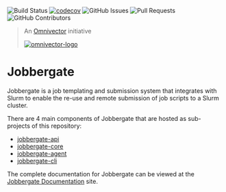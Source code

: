![Build Status](https://img.shields.io/github/actions/workflow/status/omnivector-solutions/jobbergate/test_on_push.yaml?branch=main&label=main-build&logo=github&style=plastic)
[![codecov](https://codecov.io/gh/omnivector-solutions/jobbergate/graph/badge.svg?token=Z0DGK5562T)](https://codecov.io/gh/omnivector-solutions/jobbergate)
![GitHub Issues](https://img.shields.io/github/issues/omnivector-solutions/jobbergate?label=issues&logo=github&style=plastic)
![Pull Requests](https://img.shields.io/github/issues-pr/omnivector-solutions/jobbergate?label=pull-requests&logo=github&style=plastic)
![GitHub Contributors](https://img.shields.io/github/contributors/omnivector-solutions/jobbergate?logo=github&style=plastic)

> An [Omnivector](https://www.omnivector.io/) initiative
>
> [![omnivector-logo](https://omnivector-public-assets.s3.us-west-2.amazonaws.com/branding/omnivector-logo-text-black-horz.png)](https://www.omnivector.io/)

# Jobbergate

Jobbergate is a job templating and submission system that integrates with Slurm to
enable the re-use and remote submission of job scripts to a Slurm cluster.

There are 4 main components of Jobbergate that are hosted as sub-projects of this
repository:

* [jobbergate-api](https://github.com/omnivector-solutions/jobbergate/jobbergate-api)
* [jobbergate-core](https://github.com/omnivector-solutions/jobbergate/jobbergate-core)
* [jobbergate-agent](https://github.com/omnivector-solutions/jobbergate/jobbergate-agent)
* [jobbergate-cli](https://github.com/omnivector-solutions/jobbergate/jobbergate-cli)

The complete documentation for Jobbergate can be viewed at the
[Jobbergate Documentation](https://omnivector-solutions.github.io/jobbergate/) site.
